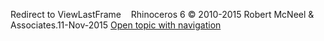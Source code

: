 ---
---

Redirect to ViewLastFrame&#160;
&#160;
Rhinoceros 6 © 2010-2015 Robert McNeel &amp; Associates.11-Nov-2015
 [Open topic with navigation](viewlastframe.html) 


